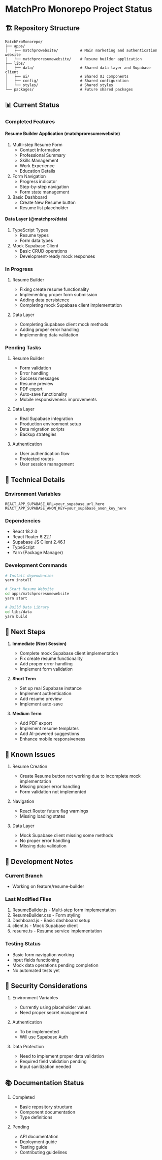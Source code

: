 # MatchPro Monorepo Project Status

## 🏗 Repository Structure

```
MatchProMonorepo/
├── apps/
│   ├── matchprowebsite/          # Main marketing and authentication website
│   └── matchproresumewebsite/    # Resume builder application
├── libs/
│   ├── data/                     # Shared data layer and Supabase client
│   ├── ui/                       # Shared UI components
│   ├── config/                   # Shared configuration
│   └── styles/                   # Shared styles
└── packages/                     # Future shared packages
```

## 📊 Current Status

### Completed Features

#### Resume Builder Application (matchproresumewebsite)
1. Multi-step Resume Form
   - Contact Information
   - Professional Summary
   - Skills Management
   - Work Experience
   - Education Details
2. Form Navigation
   - Progress indicator
   - Step-by-step navigation
   - Form state management
3. Basic Dashboard
   - Create New Resume button
   - Resume list placeholder

#### Data Layer (@matchpro/data)
1. TypeScript Types
   - Resume types
   - Form data types
2. Mock Supabase Client
   - Basic CRUD operations
   - Development-ready mock responses

### In Progress

1. Resume Builder
   - Fixing create resume functionality
   - Implementing proper form submission
   - Adding data persistence
   - Completing mock Supabase client implementation

2. Data Layer
   - Completing Supabase client mock methods
   - Adding proper error handling
   - Implementing data validation

### Pending Tasks

1. Resume Builder
   - Form validation
   - Error handling
   - Success messages
   - Resume preview
   - PDF export
   - Auto-save functionality
   - Mobile responsiveness improvements

2. Data Layer
   - Real Supabase integration
   - Production environment setup
   - Data migration scripts
   - Backup strategies

3. Authentication
   - User authentication flow
   - Protected routes
   - User session management

## 🔧 Technical Details

### Environment Variables
```
REACT_APP_SUPABASE_URL=your_supabase_url_here
REACT_APP_SUPABASE_ANON_KEY=your_supabase_anon_key_here
```

### Dependencies
- React 18.2.0
- React Router 6.22.1
- Supabase JS Client 2.46.1
- TypeScript
- Yarn (Package Manager)

### Development Commands
```bash
# Install dependencies
yarn install

# Start Resume Website
cd apps/matchproresumewebsite
yarn start

# Build Data Library
cd libs/data
yarn build
```

## 🎯 Next Steps

1. **Immediate (Next Session)**
   - Complete mock Supabase client implementation
   - Fix create resume functionality
   - Add proper error handling
   - Implement form validation

2. **Short Term**
   - Set up real Supabase instance
   - Implement authentication
   - Add resume preview
   - Implement auto-save

3. **Medium Term**
   - Add PDF export
   - Implement resume templates
   - Add AI-powered suggestions
   - Enhance mobile responsiveness

## 🐛 Known Issues

1. Resume Creation
   - Create Resume button not working due to incomplete mock implementation
   - Missing proper error handling
   - Form validation not implemented

2. Navigation
   - React Router future flag warnings
   - Missing loading states

3. Data Layer
   - Mock Supabase client missing some methods
   - No proper error handling
   - Missing data validation

## 📝 Development Notes

### Current Branch
- Working on feature/resume-builder

### Last Modified Files
1. ResumeBuilder.js - Multi-step form implementation
2. ResumeBuilder.css - Form styling
3. Dashboard.js - Basic dashboard setup
4. client.ts - Mock Supabase client
5. resume.ts - Resume service implementation

### Testing Status
- Basic form navigation working
- Input fields functioning
- Mock data operations pending completion
- No automated tests yet

## 🔐 Security Considerations

1. Environment Variables
   - Currently using placeholder values
   - Need proper secret management

2. Authentication
   - To be implemented
   - Will use Supabase Auth

3. Data Protection
   - Need to implement proper data validation
   - Required field validation pending
   - Input sanitization needed

## 📚 Documentation Status

1. Completed
   - Basic repository structure
   - Component documentation
   - Type definitions

2. Pending
   - API documentation
   - Deployment guide
   - Testing guide
   - Contributing guidelines
